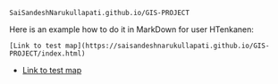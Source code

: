 
`SaiSandeshNarukullapati.github.io/GIS-PROJECT`

Here is an example how to do it in MarkDown for user HTenkanen:

```
[Link to test map](https://saisandeshnarukullapati.github.io/GIS-PROJECT/index.html)
```


 - [Link to test map](https://saisandeshnarukullapati.github.io/GIS-PROJECT/index.html)


